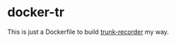 # docker-tr

This is just a Dockerfile to build [trunk-recorder](https://github.com/robotastic/trunk-recorder) my way.
